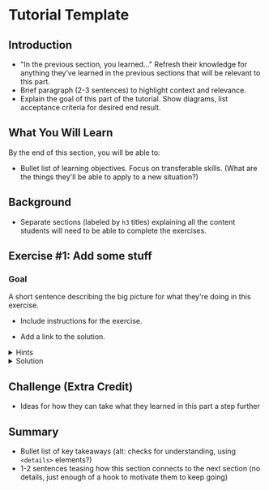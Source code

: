 # Tutorial Template

## Introduction

* "In the previous section, you learned..." Refresh their knowledge for anything they’ve learned in the previous sections that will be relevant to this part.
* Brief paragraph (2-3 sentences) to highlight context and relevance.
* Explain the goal of this part of the tutorial. Show diagrams, list acceptance criteria for desired end result.

## What You Will Learn

By the end of this section, you will be able to:

* Bullet list of learning objectives. Focus on transferable skills. (What are the things they'll be able to apply to a new situation?)

## Background

* Separate sections (labeled by `h3` titles) explaining all the content students will need to be able to complete the exercises.

## Exercise #1: Add some stuff

### Goal

A short sentence describing the big picture for what they're doing in this exercise.

* Include instructions for the exercise.

* Add a link to the solution.

<details>
  <summary>Hints</summary>

Include tips to help students if they get stuck. Can include a bullet list or numbered list (if order of steps is important).

</details>

<details>
  <summary>Solution</summary>

You'll learn more if you work through the exercise on your own.

But if you get stuck, here's [one possible solution](https://github.com/meganesu/gatsby-intro-workshop-example-site/commit/43d66aec890f22019b10d63e7bb36e3a6a354d72).

**&uarr; Replace this link with the right commit for this exercise**

</details>

## Challenge (Extra Credit)

* Ideas for how they can take what they learned in this part a step further

## Summary

* Bullet list of key takeaways (alt: checks for understanding, using `<details>` elements?)
* 1-2 sentences teasing how this section connects to the next section (no details, just enough of a hook to motivate them to keep going)
